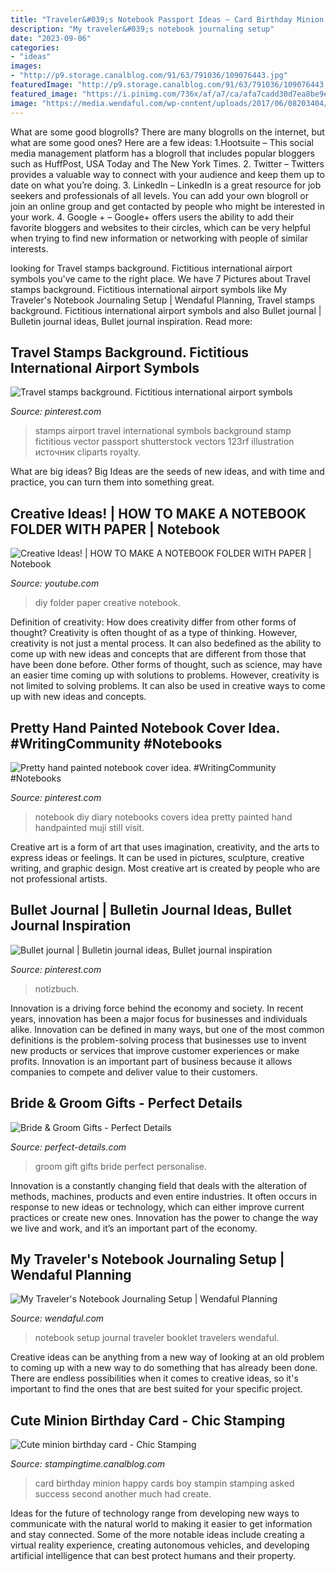 ```yaml
---
title: "Traveler&#039;s Notebook Passport Ideas ~ Card Birthday Minion Happy Cards Boy Stampin Stamping Asked Success Second Another Much Had Create"
description: "My traveler&#039;s notebook journaling setup"
date: "2023-09-06"
categories:
- "ideas"
images:
- "http://p9.storage.canalblog.com/91/63/791036/109076443.jpg"
featuredImage: "http://p9.storage.canalblog.com/91/63/791036/109076443.jpg"
featured_image: "https://i.pinimg.com/736x/af/a7/ca/afa7cadd30d7ea8be9e607987453df51.jpg"
image: "https://media.wendaful.com/wp-content/uploads/2017/06/08203404/Travelers-Notebook-Setup-10.jpg"
---
```



What are some good blogrolls?
There are many blogrolls on the internet, but what are some good ones? Here are a few ideas: 1.Hootsuite – This social media management platform has a blogroll that includes popular bloggers such as HuffPost, USA Today and The New York Times. 
2. Twitter – Twitters provides a valuable way to connect with your audience and keep them up to date on what you’re doing. 
3. LinkedIn – LinkedIn is a great resource for job seekers and professionals of all levels. You can add your own blogroll or join an online group and get contacted by people who might be interested in your work. 
4. Google + – Google+ offers users the ability to add their favorite bloggers and websites to their circles, which can be very helpful when trying to find new information or networking with people of similar interests.

	

		
looking for Travel stamps background. Fictitious international airport symbols you've came to the right place. We have 7 Pictures about Travel stamps background. Fictitious international airport symbols like My Traveler&#039;s Notebook Journaling Setup | Wendaful Planning, Travel stamps background. Fictitious international airport symbols and also Bullet journal | Bulletin journal ideas, Bullet journal inspiration. Read more:
		
    
## Travel Stamps Background. Fictitious International Airport Symbols

<img loading=lazy src="https://i.pinimg.com/736x/d5/e0/96/d5e09652acd43ff7eabdc1bc5e57962a.jpg" onerror="this.onerror=null;this.src='https://tse4.mm.bing.net/th?id=OIP.vtbu-Kfi_T6ajuoxaHRxNQHaHb&amp;pid=15.1';" alt="Travel stamps background. Fictitious international airport symbols">

_Source: pinterest.com_

>stamps airport travel international symbols background stamp fictitious vector passport shutterstock vectors 123rf illustration источник cliparts royalty. 

	

What are big ideas?
Big Ideas are the seeds of new ideas, and with time and practice, you can turn them into something great.

    
## Creative Ideas! | HOW TO MAKE A NOTEBOOK FOLDER WITH PAPER | Notebook

<img loading=lazy src="https://i.ytimg.com/vi/BCNnQV4GJsM/maxresdefault.jpg" onerror="this.onerror=null;this.src='https://tse3.mm.bing.net/th?id=OIP.0bPgHuETX3mM88RBoGd_1AHaEK&amp;pid=15.1';" alt="Creative Ideas! | HOW TO MAKE A NOTEBOOK FOLDER WITH PAPER | Notebook">

_Source: youtube.com_

>diy folder paper creative notebook. 

	

Definition of creativity: How does creativity differ from other forms of thought?
Creativity is often thought of as a type of thinking. However, creativity is not just a mental process. It can also bedefined as the ability to come up with new ideas and concepts that are different from those that have been done before. Other forms of thought, such as science, may have an easier time coming up with solutions to problems. However, creativity is not limited to solving problems. It can also be used in creative ways to come up with new ideas and concepts.

    
## Pretty Hand Painted Notebook Cover Idea. #WritingCommunity #Notebooks

<img loading=lazy src="https://i.pinimg.com/564x/3e/71/38/3e71381ebfb110890e6b6455e8b98365.jpg" onerror="this.onerror=null;this.src='https://tse1.mm.bing.net/th?id=OIP.Qs4lhtfQokZ4O5nb5HgglwHaJ4&amp;pid=15.1';" alt="Pretty hand painted notebook cover idea. #WritingCommunity #Notebooks">

_Source: pinterest.com_

>notebook diy diary notebooks covers idea pretty painted hand handpainted muji still visit. 

	

Creative art is a form of art that uses imagination, creativity, and the arts to express ideas or feelings. It can be used in pictures, sculpture, creative writing, and graphic design. Most creative art is created by people who are not professional artists.

    
## Bullet Journal | Bulletin Journal Ideas, Bullet Journal Inspiration

<img loading=lazy src="https://i.pinimg.com/736x/af/a7/ca/afa7cadd30d7ea8be9e607987453df51.jpg" onerror="this.onerror=null;this.src='https://tse4.mm.bing.net/th?id=OIP.09PZjQ9rD7N--P0flrUpmQHaOt&amp;pid=15.1';" alt="Bullet journal | Bulletin journal ideas, Bullet journal inspiration">

_Source: pinterest.com_

>notizbuch. 

	

Innovation is a driving force behind the economy and society. In recent years, innovation has been a major focus for businesses and individuals alike. Innovation can be defined in many ways, but one of the most common definitions is the problem-solving process that businesses use to invent new products or services that improve customer experiences or make profits. Innovation is an important part of business because it allows companies to compete and deliver value to their customers.

    
## Bride &amp; Groom Gifts - Perfect Details

<img loading=lazy src="http://www.perfect-details.com/wp-content/uploads/2016/02/classic-groom.jpg" onerror="this.onerror=null;this.src='https://tse3.mm.bing.net/th?id=OIP.oGM-3QQIMDVvwUZmMJ0QSAHaHa&amp;pid=15.1';" alt="Bride &amp; Groom Gifts - Perfect Details">

_Source: perfect-details.com_

>groom gift gifts bride perfect personalise. 

	

Innovation is a constantly changing field that deals with the alteration of methods, machines, products and even entire industries. It often occurs in response to new ideas or technology, which can either improve current practices or create new ones. Innovation has the power to change the way we live and work, and it’s an important part of the economy.

    
## My Traveler&#039;s Notebook Journaling Setup | Wendaful Planning

<img loading=lazy src="https://media.wendaful.com/wp-content/uploads/2017/06/08203404/Travelers-Notebook-Setup-10.jpg" onerror="this.onerror=null;this.src='https://tse3.mm.bing.net/th?id=OIP.lVvqzFkrv0lHOdlKA0rg7wHaHa&amp;pid=15.1';" alt="My Traveler&#039;s Notebook Journaling Setup | Wendaful Planning">

_Source: wendaful.com_

>notebook setup journal traveler booklet travelers wendaful. 

	

Creative ideas can be anything from a new way of looking at an old problem to coming up with a new way to do something that has already been done. There are endless possibilities when it comes to creative ideas, so it's important to find the ones that are best suited for your specific project.

    
## Cute Minion Birthday Card - Chic Stamping

<img loading=lazy src="http://p9.storage.canalblog.com/91/63/791036/109076443.jpg" onerror="this.onerror=null;this.src='https://tse4.mm.bing.net/th?id=OIP.5QoUC89NCL_oclSWBQGjEQHaJ4&amp;pid=15.1';" alt="Cute minion birthday card - Chic Stamping">

_Source: stampingtime.canalblog.com_

>card birthday minion happy cards boy stampin stamping asked success second another much had create. 

	

Ideas for the future of technology range from developing new ways to communicate with the natural world to making it easier to get information and stay connected. Some of the more notable ideas include creating a virtual reality experience, creating autonomous vehicles, and developing artificial intelligence that can best protect humans and their property.


